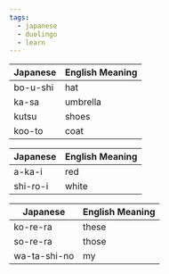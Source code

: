 ```yaml
---
tags:
  - japanese
  - duolingo
  - learn
---
```


| Japanese | English Meaning |
| -------- | --------------- |
| bo-u-shi | hat             |
| ka-sa    | umbrella        |
| kutsu    | shoes           |
| koo-to   | coat            |


| Japanese | English Meaning |
| -------- | --------------- |
| a-ka-i   | red             |
| shi-ro-i | white           |

| Japanese     | English Meaning |
| ------------ | --------------- |
| ko-re-ra     | these           |
| so-re-ra     | those           |
| wa-ta-shi-no | my              |
